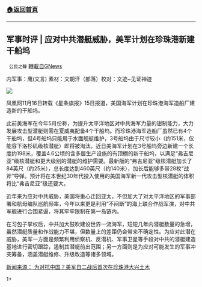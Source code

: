 ###  [:house:返回首頁](https://github.com/ourhimalayas/txt)
---

## 军事时评 | 应对中共潜艇威胁，美军计划在珍珠港新建干船坞
` 公民之聲` [轉載自GNews](https://gnews.org/zh-hans/564343/)

内军事：鹰(文言) 素材：文朝汗（部落）校对：文迹~见证神迹

![]()![](https://gnews-media-offload.s3.amazonaws.com/wp-content/uploads/2020/11/16080343/PSX_20201116_181240.jpg)

凤凰网11月16日转载《星条旗报》15日报道，美国海军计划在珍珠港海军造船厂建造新的干船坞。

此前美海军在今年5月份称，为提升太平洋地区对中共海军力量的钳制能力，大力发展攻击型潜艇则需在夏威夷配备4个干船坞。而珍珠港海军造船厂虽然已有4个干船坞，但4号船坞只能用于水面舰艇维护，3号船坞由于尺寸较小（约151米，仅能容下洛杉矶级核潜艇）即将被淘汰。近日美海军计划在3号船坞旁边新建一个长度约198米，覆盖4.6公顷的含多层生产设施的有顶棚的新干船坞，以满足“弗吉尼亚”级核潜艇和更大级别的潜艇的维护需要。最新版的“弗吉尼亚”级核潜艇加长了84英尺（约25米），总长度达到460英尺（约140米），加长后能够多带28枚“战斧”导弹。预计将在本世纪30年代投入使用的美国海军新一代攻击型核潜艇的体积将比“弗吉尼亚”级还要大。

近年来为应对中共威胁，美国将重心迁回亚太，不但加大了对太平洋地区的军事部署和航母编队巡航频率，今年以来更是利用“不间断”的海上联合作战军演，对中共军舰进行合围紧逼，将其牢牢限制在第一岛链内。

在习包子掌权后，中共加大鼓吹建设世界一流海军，短短几年内潜艇数量的急增，虽然潜艇质量和作战能力不堪，但数量上的差距仍会带来不确定性。为应对此潜在威胁，美军一方面是频繁利用侦察机、反潜机、军事卫星等手段对中共的潜艇建造基地进行密切跟踪，遏制其潜艇前出范围；另一方面则是为应对可能发生的军事冲突筹备，涵盖潜艇维修、升级改造等诸多领域。

[新闻来源： 为对抗中国？美军自二战后首次在珍珠港大兴土木](https://news.ifeng.com/c/81RW87InWTJ)

1+

